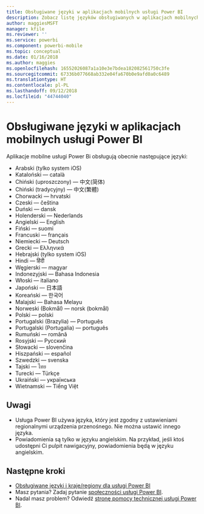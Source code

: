 ```yaml
---
title: Obsługiwane języki w aplikacjach mobilnych usługi Power BI
description: Zobacz listę języków obsługiwanych w aplikacjach mobilnych usługi Power BI.
author: maggiesMSFT
manager: kfile
ms.reviewer: ''
ms.service: powerbi
ms.component: powerbi-mobile
ms.topic: conceptual
ms.date: 01/16/2018
ms.author: maggies
ms.openlocfilehash: 16552026087a1a10e3e7bdea182082561750c3fe
ms.sourcegitcommit: 67336b077668ab332e04fa670b0e9afd0a0c6489
ms.translationtype: HT
ms.contentlocale: pl-PL
ms.lasthandoff: 09/12/2018
ms.locfileid: "44744040"
---
```

# <a name="supported-languages-in-the-power-bi-mobile-apps"></a>Obsługiwane języki w aplikacjach mobilnych usługi Power BI
Aplikacje mobilne usługi Power Bi obsługują obecnie następujące języki:

* Arabski (tylko system iOS)
* Kataloński — català
* Chiński (uproszczony) — 中文(简体)
* Chiński (tradycyjny) — 中文(繁體)
* Chorwacki — hrvatski
* Czeski — čeština
* Duński — dansk
* Holenderski — Nederlands
* Angielski — English
* Fiński — suomi
* Francuski — français
* Niemiecki — Deutsch
* Grecki — Ελληνικά
* Hebrajski (tylko system iOS)
* Hindi — हिंदी
* Węgierski — magyar
* Indonezyjski — Bahasa Indonesia
* Włoski — italiano
* Japoński — 日本語
* Koreański — 한국어
* Malajski — Bahasa Melayu
* Norweski (Bokmål) — norsk (bokmål)
* Polski — polski
* Portugalski (Brazylia) — Português
* Portugalski (Portugalia) — português
* Rumuński — română
* Rosyjski — Русский
* Słowacki — slovenčina
* Hiszpański — español
* Szwedzki — svenska
* Tajski — ไทย
* Turecki — Türkçe
* Ukraiński — українська
* Wietnamski — Tiếng Việt

## <a name="notes"></a>Uwagi
* Usługa Power BI używa języka, który jest zgodny z ustawieniami regionalnymi urządzenia przenośnego. Nie można ustawić innego języka.
* Powiadomienia są tylko w języku angielskim. Na przykład, jeśli ktoś udostępni Ci pulpit nawigacyjny, powiadomienia będą w języku angielskim. 

## <a name="next-steps"></a>Następne kroki
* [Obsługiwane języki i kraje/regiony dla usługi Power BI](../../supported-languages-countries-regions.md)
* Masz pytania? Zadaj pytanie [społeczności usługi Power BI](http://community.powerbi.com/).
* Nadal masz problem? Odwiedź [stronę pomocy technicznej usługi Power BI](https://powerbi.microsoft.com/support/).

